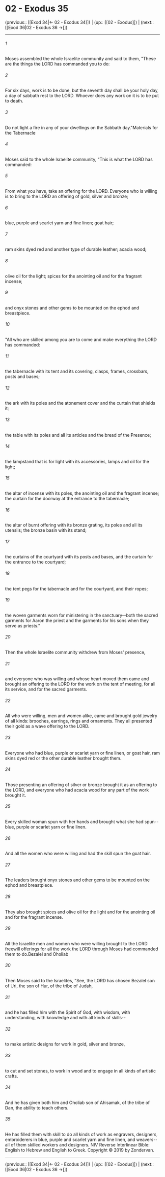 # 02 - Exodus 35

(previous:: [[Exod 34|← 02 - Exodus 34]]) | (up:: [[02 - Exodus]]) | (next:: [[Exod 36|02 - Exodus 36 →]])

***


###### 1 
Moses assembled the whole Israelite community and said to them, "These are the things the LORD has commanded you to do: 

###### 2 
For six days, work is to be done, but the seventh day shall be your holy day, a day of sabbath rest to the LORD. Whoever does any work on it is to be put to death. 

###### 3 
Do not light a fire in any of your dwellings on the Sabbath day."Materials for the Tabernacle 

###### 4 
Moses said to the whole Israelite community, "This is what the LORD has commanded: 

###### 5 
From what you have, take an offering for the LORD. Everyone who is willing is to bring to the LORD an offering of gold, silver and bronze; 

###### 6 
blue, purple and scarlet yarn and fine linen; goat hair; 

###### 7 
ram skins dyed red and another type of durable leather; acacia wood; 

###### 8 
olive oil for the light; spices for the anointing oil and for the fragrant incense; 

###### 9 
and onyx stones and other gems to be mounted on the ephod and breastpiece. 

###### 10 
"All who are skilled among you are to come and make everything the LORD has commanded: 

###### 11 
the tabernacle with its tent and its covering, clasps, frames, crossbars, posts and bases; 

###### 12 
the ark with its poles and the atonement cover and the curtain that shields it; 

###### 13 
the table with its poles and all its articles and the bread of the Presence; 

###### 14 
the lampstand that is for light with its accessories, lamps and oil for the light; 

###### 15 
the altar of incense with its poles, the anointing oil and the fragrant incense; the curtain for the doorway at the entrance to the tabernacle; 

###### 16 
the altar of burnt offering with its bronze grating, its poles and all its utensils; the bronze basin with its stand; 

###### 17 
the curtains of the courtyard with its posts and bases, and the curtain for the entrance to the courtyard; 

###### 18 
the tent pegs for the tabernacle and for the courtyard, and their ropes; 

###### 19 
the woven garments worn for ministering in the sanctuary--both the sacred garments for Aaron the priest and the garments for his sons when they serve as priests." 

###### 20 
Then the whole Israelite community withdrew from Moses' presence, 

###### 21 
and everyone who was willing and whose heart moved them came and brought an offering to the LORD for the work on the tent of meeting, for all its service, and for the sacred garments. 

###### 22 
All who were willing, men and women alike, came and brought gold jewelry of all kinds: brooches, earrings, rings and ornaments. They all presented their gold as a wave offering to the LORD. 

###### 23 
Everyone who had blue, purple or scarlet yarn or fine linen, or goat hair, ram skins dyed red or the other durable leather brought them. 

###### 24 
Those presenting an offering of silver or bronze brought it as an offering to the LORD, and everyone who had acacia wood for any part of the work brought it. 

###### 25 
Every skilled woman spun with her hands and brought what she had spun--blue, purple or scarlet yarn or fine linen. 

###### 26 
And all the women who were willing and had the skill spun the goat hair. 

###### 27 
The leaders brought onyx stones and other gems to be mounted on the ephod and breastpiece. 

###### 28 
They also brought spices and olive oil for the light and for the anointing oil and for the fragrant incense. 

###### 29 
All the Israelite men and women who were willing brought to the LORD freewill offerings for all the work the LORD through Moses had commanded them to do.Bezalel and Oholiab 

###### 30 
Then Moses said to the Israelites, "See, the LORD has chosen Bezalel son of Uri, the son of Hur, of the tribe of Judah, 

###### 31 
and he has filled him with the Spirit of God, with wisdom, with understanding, with knowledge and with all kinds of skills-- 

###### 32 
to make artistic designs for work in gold, silver and bronze, 

###### 33 
to cut and set stones, to work in wood and to engage in all kinds of artistic crafts. 

###### 34 
And he has given both him and Oholiab son of Ahisamak, of the tribe of Dan, the ability to teach others. 

###### 35 
He has filled them with skill to do all kinds of work as engravers, designers, embroiderers in blue, purple and scarlet yarn and fine linen, and weavers--all of them skilled workers and designers. NIV Reverse Interlinear Bible: English to Hebrew and English to Greek. Copyright © 2019 by Zondervan.

***

(previous:: [[Exod 34|← 02 - Exodus 34]]) | (up:: [[02 - Exodus]]) | (next:: [[Exod 36|02 - Exodus 36 →]])

